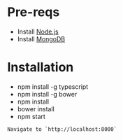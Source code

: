 # Pre-reqs
- Install [Node.js](https://nodejs.org/en/)
- Install [MongoDB](https://docs.mongodb.com/manual/installation/)

# Installation
- npm install -g typescript
- npm install -g bower
- npm install
- bower install
- npm start
```
Navigate to `http://localhost:8000`